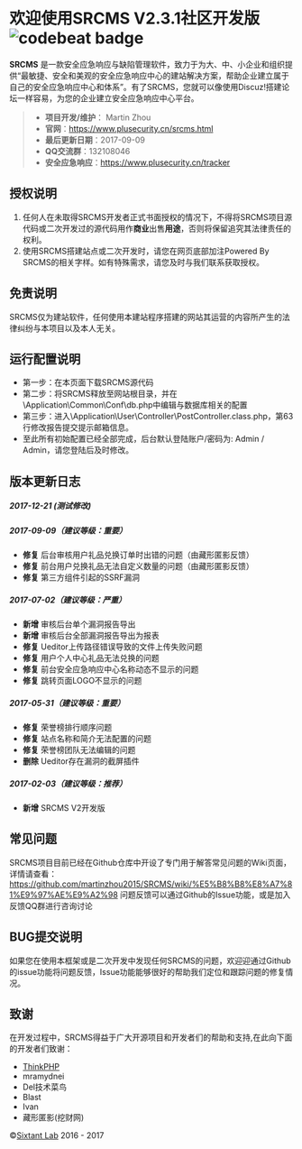 # 欢迎使用SRCMS V2.3.1社区开发版 ![codebeat badge](https://codebeat.co/badges/67e58b6d-bc89-4f22-ba8f-7668a9c15c5a)

**SRCMS** 是一款安全应急响应与缺陷管理软件，致力于为大、中、小企业和组织提供“最敏捷、安全和美观的安全应急响应中心的建站解决方案，帮助企业建立属于自己的安全应急响应中心和体系”。有了SRCMS，您就可以像使用Discuz!搭建论坛一样容易，为您的企业建立安全应急响应中心平台。

> * **项目开发/维护**： Martin Zhou
> * **官网**：https://www.plusecurity.cn/srcms.html
> * **最后更新日期**：2017-09-09
> * **QQ交流群**：132108046
> * **安全应急响应**：https://www.plusecurity.cn/tracker


## 授权说明
1. 任何人在未取得SRCMS开发者正式书面授权的情况下，不得将SRCMS项目源代码或二次开发过的源代码用作**商业**出售**用途**，否则将保留追究其法律责任的权利。 
2. 使用SRCMS搭建站点或二次开发时，请您在网页底部加注Powered By SRCMS的相关字样。如有特殊需求，请您及时与我们联系获取授权。


## 免责说明
SRCMS仅为建站软件，任何使用本建站程序搭建的网站其运营的内容所产生的法律纠纷与本项目以及本人无关。


## 运行配置说明
* 第一步：在本页面下载SRCMS源代码
* 第二步：将SRCMS释放至网站根目录，并在\Application\Common\Conf\db.php中编辑与数据库相关的配置
* 第三步：进入\Application\User\Controller\PostController.class.php，第63行修改报告提交提示邮箱信息。
* 至此所有初始配置已经全部完成，后台默认登陆账户/密码为: Admin / Admin，请您登陆后及时修改。


## 版本更新日志

##### 2017-12-21 (测试修改)

##### 2017-09-09（建议等级：重要）
* **修复** 后台审核用户礼品兑换订单时出错的问题（由藏形匿影反馈）
* **修复** 前台用户兑换礼品无法自定义数量的问题（由藏形匿影反馈）
* **修复** 第三方组件引起的SSRF漏洞

##### 2017-07-02（建议等级：严重）
* **新增** 审核后台单个漏洞报告导出
* **新增** 审核后台全部漏洞报告导出为报表
* **修复** Ueditor上传路径错误导致的文件上传失败问题
* **修复** 用户个人中心礼品无法兑换的问题
* **修复** 前台安全应急响应中心名称动态不显示的问题
* **修复** 跳转页面LOGO不显示的问题

##### 2017-05-31（建议等级：重要）
* **修复** 荣誉榜排行顺序问题
* **修复** 站点名称和简介无法配置的问题
* **修复** 荣誉榜团队无法编辑的问题
* **删除** Ueditor存在漏洞的截屏插件

##### 2017-02-03（建议等级：推荐）
* **新增** SRCMS V2开发版

## 常见问题
SRCMS项目目前已经在Github仓库中开设了专门用于解答常见问题的Wiki页面，详情请查看：
https://github.com/martinzhou2015/SRCMS/wiki/%E5%B8%B8%E8%A7%81%E9%97%AE%E9%A2%98
问题反馈可以通过Github的Issue功能，或是加入反馈QQ群进行咨询讨论

## BUG提交说明
如果您在使用本框架或是二次开发中发现任何SRCMS的问题，欢迎迎通过Github的issue功能将问题反馈，Issue功能能够很好的帮助我们定位和跟踪问题的修复情况。 

## 致谢
在开发过程中，SRCMS得益于广大开源项目和开发者们的帮助和支持,在此向下面的开发者们致谢：
* [ThinkPHP](http://www.thinkphp.cn/)
* mramydnei
* Del技术菜鸟
* Blast
* Ivan
* 藏形匿影(挖财网)

&copy;<a href="https://github.com/sixtant" target="_blank">Sixtant Lab</a> 2016 - 2017
